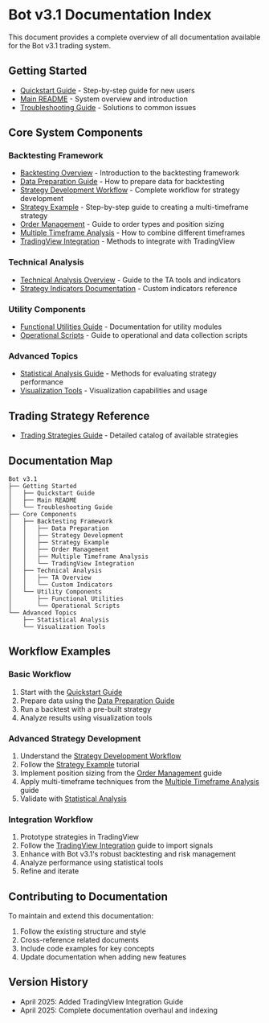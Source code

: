 # Bot v3.1 Documentation Index

This document provides a complete overview of all documentation available for the Bot v3.1 trading system.

## Getting Started

- [Quickstart Guide](QUICKSTART.md) - Step-by-step guide for new users
- [Main README](README.md) - System overview and introduction
- [Troubleshooting Guide](TROUBLESHOOTING.md) - Solutions to common issues

## Core System Components

### Backtesting Framework

- [Backtesting Overview](backtesting/README.md) - Introduction to the backtesting framework
- [Data Preparation Guide](backtesting/DATA_PREPARATION.md) - How to prepare data for backtesting
- [Strategy Development Workflow](backtesting/STRATEGY_DEVELOPMENT.md) - Complete workflow for strategy development
- [Strategy Example](backtesting/STRATEGY_EXAMPLE.md) - Step-by-step guide to creating a multi-timeframe strategy
- [Order Management](backtesting/ORDER_MANAGEMENT.md) - Guide to order types and position sizing
- [Multiple Timeframe Analysis](backtesting/MULTIPLE_TIMEFRAME_ANALYSIS.md) - How to combine different timeframes
- [TradingView Integration](backtesting/TRADINGVIEW_INTEGRATION.md) - Methods to integrate with TradingView

### Technical Analysis

- [Technical Analysis Overview](ta/README.md) - Guide to the TA tools and indicators
- [Strategy Indicators Documentation](backtesting/backtrader/indicators/README.md) - Custom indicators reference

### Utility Components

- [Functional Utilities Guide](functional/README.md) - Documentation for utility modules
- [Operational Scripts](scripts/README.md) - Guide to operational and data collection scripts

### Advanced Topics

- [Statistical Analysis Guide](backtesting/backtrader/STATISTICAL_ANALYSIS.md) - Methods for evaluating strategy performance
- [Visualization Tools](backtesting/backtrader/VISUALIZATION.md) - Visualization capabilities and usage

## Trading Strategy Reference

- [Trading Strategies Guide](backtesting/backtrader/strategies/README.md) - Detailed catalog of available strategies

## Documentation Map

```
Bot v3.1
├── Getting Started
│   ├── Quickstart Guide
│   ├── Main README
│   └── Troubleshooting Guide
├── Core Components
│   ├── Backtesting Framework
│   │   ├── Data Preparation
│   │   ├── Strategy Development
│   │   ├── Strategy Example
│   │   ├── Order Management
│   │   ├── Multiple Timeframe Analysis
│   │   └── TradingView Integration
│   ├── Technical Analysis
│   │   ├── TA Overview
│   │   └── Custom Indicators
│   └── Utility Components
│       ├── Functional Utilities
│       └── Operational Scripts
└── Advanced Topics
    ├── Statistical Analysis
    └── Visualization Tools
```

## Workflow Examples

### Basic Workflow

1. Start with the [Quickstart Guide](QUICKSTART.md)
2. Prepare data using the [Data Preparation Guide](backtesting/DATA_PREPARATION.md)
3. Run a backtest with a pre-built strategy
4. Analyze results using visualization tools

### Advanced Strategy Development

1. Understand the [Strategy Development Workflow](backtesting/STRATEGY_DEVELOPMENT.md)
2. Follow the [Strategy Example](backtesting/STRATEGY_EXAMPLE.md) tutorial
3. Implement position sizing from the [Order Management](backtesting/ORDER_MANAGEMENT.md) guide
4. Apply multi-timeframe techniques from the [Multiple Timeframe Analysis](backtesting/MULTIPLE_TIMEFRAME_ANALYSIS.md) guide
5. Validate with [Statistical Analysis](backtesting/backtrader/STATISTICAL_ANALYSIS.md)

### Integration Workflow

1. Prototype strategies in TradingView
2. Follow the [TradingView Integration](backtesting/TRADINGVIEW_INTEGRATION.md) guide to import signals
3. Enhance with Bot v3.1's robust backtesting and risk management
4. Analyze performance using statistical tools
5. Refine and iterate

## Contributing to Documentation

To maintain and extend this documentation:

1. Follow the existing structure and style
2. Cross-reference related documents
3. Include code examples for key concepts
4. Update documentation when adding new features

## Version History

- April 2025: Added TradingView Integration Guide
- April 2025: Complete documentation overhaul and indexing